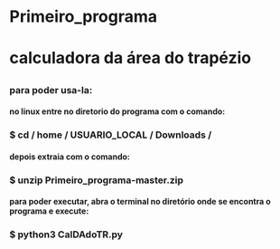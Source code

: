 # Primeiro_programa
<h1>calculadora da área do trapézio</h1>
<h2></h2>
<h3>para poder usa-la:</h3>

<h4>no linux entre no diretorio do programa com o comando:</h4>

<h3>$ cd / home / USUARIO_LOCAL / Downloads /</h3>

<h4>depois extraia com o comando:</h4>

<h3>$ unzip Primeiro_programa-master.zip</h3>

<h4>para poder executar, abra o terminal no diretório onde se encontra o programa e execute:</h4>
<h3>$ python3 CalDAdoTR.py</h3>
